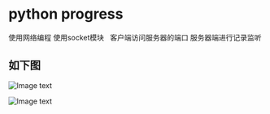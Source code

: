 # python progress
使用网络编程
使用socket模块  
客户端访问服务器的端口
服务器端进行记录监听

如下图
----------------
![Image text](https://github.com/naginoasukara/python-progress/blob/master/socket/socket1.png)

![Image text](https://github.com/naginoasukara/python-progress/blob/master/socket/socket2.png)


